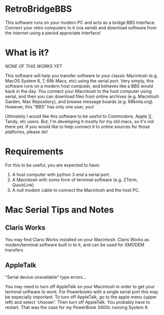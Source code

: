 # RetroBridgeBBS
This software runs on your modern PC and acts as a bridge BBS interface. Connect your retro computers to it (via serial) and download software from the internet using a period approriate interface!

# What is it?

_NONE OF THIS WORKS YET_

This software will help you transfer software to your classic Macintosh (e.g. MacOS System 6, 7, 68k Macs, etc) using the serial port.  Very simply, this software runs on a modern host computer, and behaves like a BBS would back in the day.  You connect your Macintosh to the host computer using serial, and then you can download files from online archives (e.g. Macintosh Garden, Mac Repository), and browse message boards (e.g. 68kmla.org).  However, this "BBS" has only one user, you!

Ultimately I would like this software to be useful to Commodore, Apple ][, Tandy, etc users.  But, I'm developing it mostly for my old macs, so it's not there yet.  If you would like to help connect it to online sources for those platforms, please do!

# Requirements

For this to be useful, you are expected to have:

1. A host computer with python 3 _and_ a serial port.
2. A Macintosh with some form of terminal software (e.g. ZTerm, QuickLink)
3. A null modem cable to connect the Macintosh and the host PC.


# Mac Serial Tips and Notes

## Claris Works

You may find Claris Works installed on your Macintosh.  Claris Works as modem/terminal software built in to it, and can be used for XMODEM transfers


## AppleTalk

"Serial device unavailable" type errors...

You may need to turn off AppleTalk on your Macintosh in order to get your terminal software to work.  For Powerbooks with a single serial port this may be especially important.  To turn off AppleTalk, go to the apple menu (upper left) and select 'chooser'.  Then turn off AppleTalk.  You probably have to restart.  That was the case for my PowerBook 3400c running System 9.
